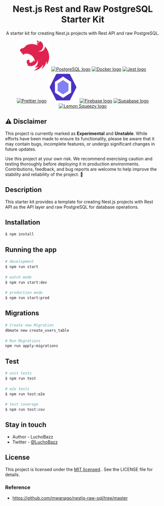 <h1 align="center">Nest.js Rest and Raw PostgreSQL Starter Kit</h1>

<p align="center">A starter kit for creating Nest.js projects with Rest API and raw PostgreSQL.</p>

<p align="center">
  <a href="https://nestjs.com/" target="blank"><img src="https://raw.githubusercontent.com/nestjs/docs.nestjs.com/master/src/assets/logo-small.svg" height="100" width="100" alt="Nest logo" /></a>
  <a href="https://www.postgresql.org/" target="blank"><img src="https://www.postgresql.org/media/img/about/press/elephant.png" height="100" width="100" alt="PostgreSQL logo" /></a>
  <a href="https://www.docker.com/" target="blank"><img src="https://www.docker.com/wp-content/uploads/2022/03/Moby-logo.png" height="100" width="100" alt="Docker logo" /></a>
  <a href="https://jestjs.io/" target="blank"><img src="https://raw.githubusercontent.com/jestjs/jest/main/website/static/img/jest.png" height="100" width="100" alt="Jest logo" /></a>
  <a href="https://prettier.io/" target="blank"><img src="https://raw.githubusercontent.com/prettier/prettier/main/website/static/icon.png" height="100" width="100" alt="Prettier logo" /></a>
  <a href="https://eslint.org/" target="blank"><img src="https://raw.githubusercontent.com/eslint/archive-website/e19d0bd4b5c116996f4cd94d4e90df5cc4367236/assets/img/logo.svg" height="100" width="100" alt="ESLint logo" /></a>
  <a href="firebase.google.com" target="blank"><img src="https://i.ibb.co/f4wm6Lg/firebase.webp" height="100" width="100" alt="Firebase logo" /></a>
  <a href="https://supabase.com/" target="blank"><img src="https://i.ibb.co/SKHhMZ9/supabase.png" height="100" width="100" alt="Supabase logo" /></a>
  <a href="https://www.lemonsqueezy.com/" target="blank"><img src="https://pbs.twimg.com/profile_images/1585179575222501376/SBDi9PA-_400x400.jpg" height="100" width="100" alt="Lemon Squeezy logo" /></a>
</p>

## ⚠️ Disclaimer

This project is currently marked as **Experimental** and **Unstable**. While efforts have been made to ensure its functionality, please be aware that it may contain bugs, incomplete features, or undergo significant changes in future updates. 

Use this project at your own risk. We recommend exercising caution and testing thoroughly before deploying it in production environments. Contributions, feedback, and bug reports are welcome to help improve the stability and reliability of the project. 🚀

## Description

This starter kit provides a template for creating Nest.js projects with Rest API as the API layer and raw PostgreSQL for database operations.

## Installation

```bash
$ npm install
```

## Running the app

```bash
# development
$ npm run start

# watch mode
$ npm run start:dev

# production mode
$ npm run start:prod
```

## Migrations
```bash
# Create new Migration
dbmate new create_users_table

# Run Migrations
npm run apply-migrations
```

## Test

```bash
# unit tests
$ npm run test

# e2e tests
$ npm run test:e2e

# test coverage
$ npm run test:cov
```

## Stay in touch

- Author - LuchoBazz
- Twitter - [@LuchoBazz](https://twitter.com/LuchoBazz)

## License

This project is licensed under the [MIT licensed](#).. See the LICENSE file for details.

### Reference

- https://github.com/mwanago/nestjs-raw-sql/tree/master